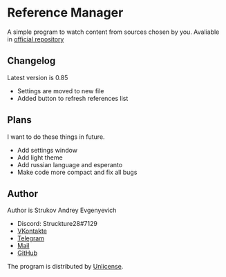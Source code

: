 # Reference Manager
A simple program to watch content from sources chosen by you.
Avaliable in [official repository](https://www.github.com/Struckture28/reference_manager)

## Changelog
Latest version is 0.85
* Settings are moved to new file
* Added button to refresh references list

## Plans
I want to do these things in future.
* Add settings window
* Add light theme
* Add russian language and esperanto
* Make code more compact and fix all bugs

## Author
Author is Strukov Andrey Evgenyevich

* Discord: Struckture28#7129
* [VKontakte](https://www.vk.com/struckture28)
* [Telegram](https://www.t.me/struckture28)
* [Mail](mailto:dufalak.strukov@yandex.ru)
* [GitHub](https://www.github.com/Struckture28)

The program is distributed by [Unlicense](https://www.unlicense.org).
